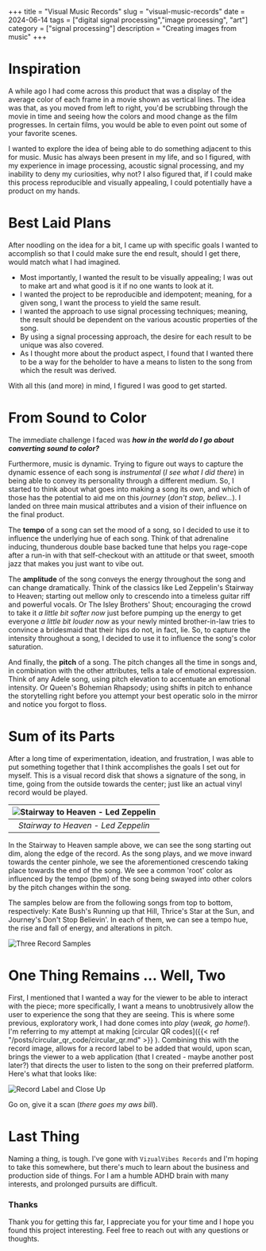 +++
title = "Visual Music Records"
slug = "visual-music-records"
date = 2024-06-14
tags = ["digital signal processing","image processing", "art"]
category = ["signal processing"]
description = "Creating images from music"
+++

# Inspiration
A while ago I had come across this product that was a display of the average color of each
frame in a movie shown as vertical lines.  The idea was that, as you moved from left to right,
you'd be scrubbing through the movie in time and seeing how the colors and mood change as the film
progresses. In certain films, you would be able to even point out some of your favorite scenes.

I wanted to explore the idea of being able to do something adjacent to this for music.  Music has
always been present in my life, and so I figured, with my experience in image processing, acoustic
signal processing, and my inability to deny my curiosities, why not? I also figured that, if I could
make this process reproducible and visually appealing, I could potentially have a product on my hands.

# Best Laid Plans
After noodling on the idea for a bit, I came up with specific goals I wanted to accomplish so that
I could make sure the end result, should I get there, would match what I had imagined.

- Most importantly, I wanted the result to be visually appealing; I was out to make art and what good is it
if no one wants to look at it.
- I wanted the project to be reproducible and idempotent; meaning, for a given song, I want the process
to yield the same result.
- I wanted the approach to use signal processing techniques; meaning, the result should be dependent on 
the various acoustic properties of the song.
- By using a signal processing approach, the desire for each result to be unique was also covered.
- As I thought more about the product aspect, I found that I wanted there to be a way for the beholder
to have a means to listen to the song from which the result was derived.

With all this (and more) in mind, I figured I was good to get started.

# From Sound to Color
The immediate challenge I faced was **_how in the world do I go about converting sound to color?_**

Furthermore, music is dynamic. Trying to figure out ways to capture the dynamic essence of each song is _instrumental_
(_I see what I did there_) in being able to convey its personality through a different medium.
So, I started to think about what goes into making a song its own, and which of those has the potential
to aid me on this _journey_ (_don't stop, believ..._). I landed on three main musical attributes and a vision of their
influence on the final product.

The **tempo** of a song can set the mood of a song, so I decided to use it to influence the underlying hue of each song. Think
of that adrenaline inducing, thunderous double base backed tune that helps you rage-cope after a run-in with that self-checkout
with an attitude or that sweet, smooth jazz that makes you just want to vibe out.

The **amplitude** of the song conveys the energy throughout the song and can change dramatically. Think of the classics
like Led Zeppelin's Stairway to Heaven; starting out mellow only to crescendo into a timeless guitar riff and powerful
vocals. Or The Isley Brothers' Shout; encouraging the crowd to take it _a little bit softer now_ just before pumping
up the energy to get everyone _a little bit louder now_ as your newly minted brother-in-law tries to convince a
bridesmaid that their hips do not, in fact, lie. So, to capture the intensity throughout a song, I decided to use it to
influence the song's color saturation.

And finally, the **pitch** of a song. The pitch changes all the time in songs and, in combination with the other attributes,
tells a tale of emotional expression. Think of any Adele song, using pitch elevation to accentuate an
emotional intensity. Or Queen's Bohemian Rhapsody; using shifts in pitch to enhance the storytelling right before you
attempt your best operatic solo in the mirror and notice you forgot to floss.

# Sum of its Parts

After a long time of experimentation, ideation, and frustration, I was able to put something together that I think
accomplishes the goals I set out for myself.  This is a visual record disk that shows a signature of the song, in time,
going from the outside towards the center; just like an actual vinyl record would be played.

| ![Stairway to Heaven - Led Zeppelin](/images/visual-music/StairwaytoHeaven-thumbnail.jpg "Stairway to Heaven - Led Zeppelin") |
|:-----------------------------------------------------------------------------------------------------------------------------:| 
|                                              _Stairway to Heaven - Led Zeppelin_                                              |


In the Stairway to Heaven sample above, we can see the song starting out dim, along the edge of the record. As the song
plays, and we move inward towards the center pinhole, we see the aforementioned crescendo taking place towards the end
of the song.  We see a common 'root' color as influenced by the tempo (bpm) of the song being swayed into other colors
by the pitch changes within the song.

The samples below are from the following songs from top to bottom, respectively: Kate Bush's Running up that Hill,
Thrice's Star at the Sun, and Journey's Don't Stop Believin'.  In each of them, we can see a tempo hue, the rise and
fall of energy, and alterations in pitch.

![Three Record Samples](/images/visual-music/threeRecords.png)


# One Thing Remains ... Well, Two

First, I mentioned that I wanted a way for the viewer to be able to interact with the piece; more specifically, I want a means
to unobtrusively allow the user to experience the song that they are seeing. This is where some previous, exploratory work,
I had done comes into _play_ (_weak, go home!_).  I'm referring to my attempt at making
[circular QR codes]({{< ref "/posts/circular_qr_code/circular_qr.md" >}} ). Combining this with the record image, allows
for a record label to be added that would, upon scan, brings the viewer to a web application (that I created - maybe another post later?)
that directs the user to listen to the song on their preferred platform.  Here's what that looks like:

![Record Label and Close Up](/images/visual-music/recordLabel.png)

Go on, give it a scan (_there goes my aws bill_).

# Last Thing
Naming a thing, is tough. I've gone with `VizualVibes Records` and I'm hoping to take this somewhere, but there's much to learn
about the business and production side of things. For I am a humble ADHD brain with many interests, and prolonged
pursuits are difficult.

### Thanks
Thank you for getting this far, I appreciate you for your time and I hope you found this project interesting. Feel
free to reach out with any questions or thoughts.
